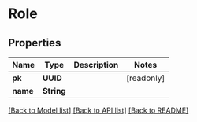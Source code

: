 # Role

## Properties
Name | Type | Description | Notes
------------ | ------------- | ------------- | -------------
**pk** | **UUID** |  | [readonly] 
**name** | **String** |  | 

[[Back to Model list]](../README.md#documentation-for-models) [[Back to API list]](../README.md#documentation-for-api-endpoints) [[Back to README]](../README.md)


